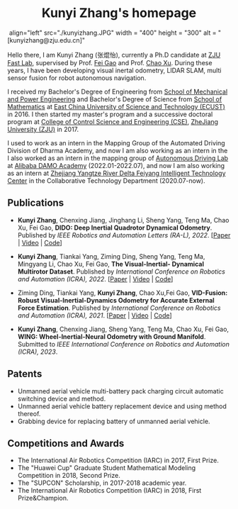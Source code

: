 # <center> Kunyi Zhang's homepage

<img> 
     align="left"
     src="./kunyizhang.JPG" 
     width = "400" 
     height = "300" 
     alt = "[kunyizhang@zju.edu.cn]"
</img>

Hello there, I am Kunyi Zhang (张焜怡), currently a Ph.D candidate at [ZJU Fast Lab](http://www.kivact.com/), supervised by Prof. [Fei Gao](https://ustfei.com/) and Prof. [Chao Xu](https://person.zju.edu.cn/xu). 
During these years, I have been developing visual inertal odometry, LIDAR SLAM, multi sensor fusion for robot autonomous navigation. 

I received my Bachelor's Degree of Engineering from [School of Mechanical and Power Engineering](https://mech.ecust.edu.cn/) and Bachelor's Degree of Science from [School of Mathematics](https://math.ecust.edu.cn/) at [East China University of Science and Technology (ECUST)](https://www.ecust.edu.cn/main.htm) in 2016.
I then started my master's program and a successive doctoral program at [College of Control Science and Engineering (CSE)](http://www.cse.zju.edu.cn/), [ZheJiang University (ZJU)](https://www.zju.edu.cn/english/) in 2017. 


I used to work as an intern in the Mapping Group of the Automated Driving Division of Dharma Academy, and now I am also working as an intern in the
I also worked as an intern in the mapping group of  [Autonomous Driving Lab](https://damo.alibaba.com/labs/intelligent-transportation/?lang=en) at
[Alibaba DAMO Academy](https://damo.alibaba.com/) (2022.01-2022.07), and now I am also working as an intern at [Zhejiang Yangtze River Delta Feiyang Intelligent Technology Center](http://iie.zju.edu.cn/) in the Collaborative Technology Department (2020.07-now).

## Publications
* __Kunyi Zhang__, Chenxing Jiang, Jinghang Li, Sheng Yang, Teng Ma, Chao Xu, Fei Gao, __DIDO: Deep Inertial Quadrotor Dynamical Odometry__. Published by _IEEE Robotics and Automation Letters (RA-L), 2022_.
[[Paper](https://ieeexplore.ieee.org/document/9817624) |
[Video](https://www.bilibili.com/video/BV1dU4y1Z773?spm_id_from=333.999.0.0) |
[Code](https://github.com/zhangkunyi/DIDO/)]


* __Kunyi Zhang__, Tiankai Yang, Ziming Ding, Sheng Yang, Teng Ma, Mingyang Li, Chao Xu, Fei Gao, __The Visual-Inertial- Dynamical Multirotor Dataset__. Published by _International Conference on Robotics and Automation (ICRA), 2022_. 
[[Paper](https://ieeexplore.ieee.org/document/9811956) | 
[Video](https://www.bilibili.com/video/BV1s54y1a7x2?spm_id_from=333.999.0.0&vd_source=d7b481ad934521dd1e529c999b807535) | 
[Code](https://github.com/ZJU-FAST-Lab/VID-Dataset)]

* Ziming Ding, Tiankai Yang, __Kunyi Zhang__, Chao Xu,Fei Gao, __VID-Fusion: Robust Visual-Inertial-Dynamics Odometry for Accurate External Force Estimation__.
Published by _International Conference on Robotics and Automation (ICRA), 2021_. 
[[Paper](https://ieeexplore.ieee.org/document/9560898) |
[Video](https://www.bilibili.com/video/BV1aZ4y1V7NF?spm_id_from=333.999.0.0&vd_source=d7b481ad934521dd1e529c999b807535) |
[Code](https://github.com/ZJU-FAST-Lab/VID-Fusion)]

*	__Kunyi Zhang__, Chenxing Jiang, Sheng Yang, Teng Ma, Chao Xu, Fei Gao, __WING: Wheel-Inertial-Neural Odometry with Ground Manifold__. 
Submitted to _IEEE International Conference on Robotics and Automation (ICRA), 2023_.


## Patents
* Unmanned aerial vehicle multi-battery pack charging circuit automatic switching device and method.
* Unmanned aerial vehicle battery replacement device and using method thereof.
* Grabbing device for replacing battery of unmanned aerial vehicle.


## Competitions and Awards
* The International Air Robotics Competition (IARC) in 2017, First Prize.
* The "Huawei Cup" Graduate Student Mathematical Modeling Competition in 2018, Second Prize.
* The "SUPCON" Scholarship, in 2017-2018 academic year.
* The International Air Robotics Competition (IARC) in 2018, First Prize&Champion.
